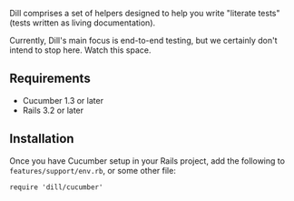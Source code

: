 Dill comprises a set of helpers designed to help you write "literate tests" (tests written as living documentation).

Currently, Dill's main focus is end-to-end testing, but we certainly don't intend to stop here. Watch this space.

## Requirements

* Cucumber 1.3 or later
* Rails 3.2 or later

## Installation

Once you have Cucumber setup in your Rails project, add the following to `features/support/env.rb`, or some other file:

```
require 'dill/cucumber'
```
